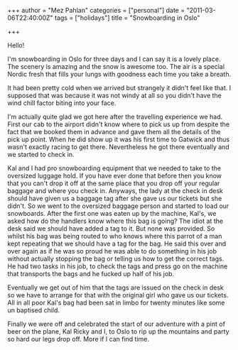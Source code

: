 +++
author = "Mez Pahlan"
categories = ["personal"]
date = "2011-03-06T22:40:00Z"
tags = ["holidays"]
title = "Snowboarding in Oslo"

+++

Hello!

I'm snowboarding in Oslo for three days and I can say it is a lovely place. The scenery is amazing and the snow is
awesome too. The air is a special Nordic fresh that fills your lungs with goodness each time you take a breath. 

<!--more-->

It had been pretty cold when we arrived but strangely it didn't feel like that. I supposed that was because it was not
windy at all so you didn't have the wind chill factor biting into your face.

I'm actually quite glad we got here after the travelling experience we had. First our cab to the airport didn't know
where to pick us up from despite the fact that we booked them in advance and gave them all the details of the pick up
point. When he did show up it was his first time to Gatwick and thus wasn't exactly racing to get there. Nevertheless he
got there eventually and we started to check in.

Kal and I had pro snowboarding equipment that we needed to take to the oversized luggage hold. If you have ever done
that before then you know that you can't drop it off at the same place that you drop off your regular baggage and where
you check in. Anyways, the lady at the check in desk should have given us a baggage tag after she gave us our tickets
but she didn't. So we went to the oversized baggage person and started to load our snowboards. After the first one was
eaten up by the machine, Kal's, we asked how do the handlers know where this bag is going? The idiot at the desk said we
should have added a tag to it. But none was provided. So whilst his bag was being routed to who knows where this parrot
of a man kept repeating that we should have a tag for the bag. He said this over and over again as if he was so proud he
was able to do something in his job without actually stopping the bag or telling us how to get the correct tags. He had
two tasks in his job, to check the tags and press go on the machine that transports the bags and he fucked up half of
his job. 

Eventually we get out of him that the tags are issued on the check in desk so we have to arrange for that with the
original girl who gave us our tickets. All in all poor Kal's bag had been sat in limbo for twenty minutes like some un
baptised child. 

Finally we were off and celebrated the start of our adventure with a pint of beer on the plane, Kal Ricky and I, to Oslo
to rip up the mountains and party so hard our legs drop off. More if I can find time.
